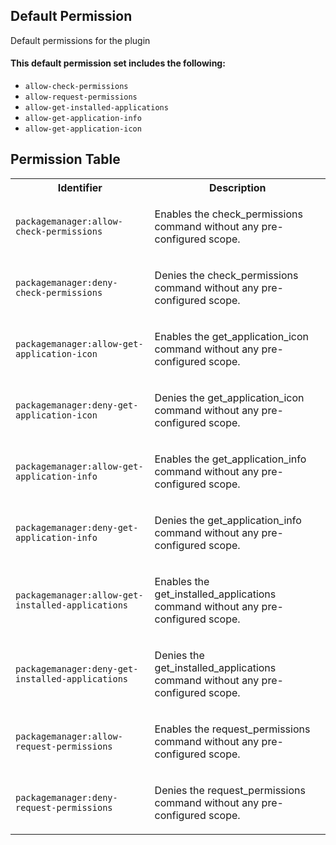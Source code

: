 ## Default Permission

Default permissions for the plugin

#### This default permission set includes the following:

- `allow-check-permissions`
- `allow-request-permissions`
- `allow-get-installed-applications`
- `allow-get-application-info`
- `allow-get-application-icon`

## Permission Table

<table>
<tr>
<th>Identifier</th>
<th>Description</th>
</tr>


<tr>
<td>

`packagemanager:allow-check-permissions`

</td>
<td>

Enables the check_permissions command without any pre-configured scope.

</td>
</tr>

<tr>
<td>

`packagemanager:deny-check-permissions`

</td>
<td>

Denies the check_permissions command without any pre-configured scope.

</td>
</tr>

<tr>
<td>

`packagemanager:allow-get-application-icon`

</td>
<td>

Enables the get_application_icon command without any pre-configured scope.

</td>
</tr>

<tr>
<td>

`packagemanager:deny-get-application-icon`

</td>
<td>

Denies the get_application_icon command without any pre-configured scope.

</td>
</tr>

<tr>
<td>

`packagemanager:allow-get-application-info`

</td>
<td>

Enables the get_application_info command without any pre-configured scope.

</td>
</tr>

<tr>
<td>

`packagemanager:deny-get-application-info`

</td>
<td>

Denies the get_application_info command without any pre-configured scope.

</td>
</tr>

<tr>
<td>

`packagemanager:allow-get-installed-applications`

</td>
<td>

Enables the get_installed_applications command without any pre-configured scope.

</td>
</tr>

<tr>
<td>

`packagemanager:deny-get-installed-applications`

</td>
<td>

Denies the get_installed_applications command without any pre-configured scope.

</td>
</tr>

<tr>
<td>

`packagemanager:allow-request-permissions`

</td>
<td>

Enables the request_permissions command without any pre-configured scope.

</td>
</tr>

<tr>
<td>

`packagemanager:deny-request-permissions`

</td>
<td>

Denies the request_permissions command without any pre-configured scope.

</td>
</tr>
</table>

